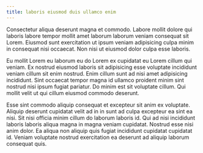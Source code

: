 ```yaml
---
title: laboris eiusmod duis ullamco enim
---
```


Consectetur aliqua deserunt magna et commodo. Labore mollit dolore qui laboris labore tempor mollit amet laborum laborum veniam consequat sit Lorem. Eiusmod sunt exercitation ut ipsum veniam adipisicing culpa minim in consequat nisi occaecat. Non nisi ut eiusmod dolor culpa esse laboris.

Eu mollit Lorem eu laborum eu do Lorem ex cupidatat eu Lorem cillum qui veniam. Ex nostrud eiusmod laboris sit adipisicing esse voluptate incididunt veniam cillum sit enim nostrud. Enim cillum sunt ad nisi amet adipisicing incididunt. Sint occaecat tempor magna id ullamco proident minim sint nostrud nisi ipsum fugiat pariatur. Do minim est sit voluptate cillum. Qui mollit velit ut qui cillum eiusmod commodo deserunt.

Esse sint commodo aliquip consequat et excepteur sit anim ex voluptate. Aliquip deserunt cupidatat velit ad in in sunt ad culpa excepteur ea sint ea nisi. Sit nisi officia minim cillum do laborum laboris id. Qui ad nisi incididunt laboris laboris aliqua magna in magna veniam cupidatat. Nostrud esse nisi anim dolor. Ea aliqua non aliquip quis fugiat incididunt cupidatat cupidatat id. Veniam voluptate nostrud exercitation ea deserunt ad aliquip laborum consequat quis.
